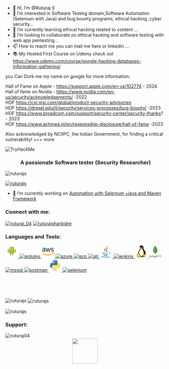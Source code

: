 - 👋 Hi, I’m @Ruturaj S
- 👀 I’m interested in Software Testing domain,Software Automation (Selenium with Java) and bug bounty programs, ethical hacking ,cyber security...
- 🌱 I’m currently learning ethical hacking related to content ...
- 💞️ I’m looking to collaborate on ethical hacking and software testing with web app pentesting...
- 📫 How to reach me you can mail me here or linkedin ...
- 📚 My Hosted First Course on Udemy check out https://www.udemy.com/course/google-hacking-databases-information-gathering/

you Can Dork me my name on google for more information:

Hall of Fame on Apple - https://support.apple.com/en-us/102774    - 2024 <br>
Hall of fame on Nvidia - https://www.nvidia.com/en-us/security/acknowledgements/   -2022  <br>
HOF https://csr.msi.com/global/product-security-advisories  <br>
HOF https://drexel.edu/it/security/services-processes/bug-bounty/   -2023 <br>
HOF https://www.broadcom.com/support/security-center/security-thanks? - 2023 <br>
HOF https://www.achmea.nl/en/responsible-disclosure/hall-of-fame  -2023 <br>

Also acknowledged by NCIIPC, the Indian Government, for finding a critical vulnerability!
+++ more 
<!---
RuturajS/RuturajS is a ✨ special ✨ repository because its `README.md` (this file) appears on your GitHub profile.
You can click the Preview link to take a look at your changes.
--->
<img src="https://tryhackme-badges.s3.amazonaws.com/ruturajsharbidre.png" alt="TryHackMe">


<h3 align="center">A passionate Software tester (Security Researcher)</h3>

<p align="left"> <img src="https://komarev.com/ghpvc/?username=ruturajs&label=Profile%20views&color=0e75b6&style=flat" alt="ruturajs" /> </p>

<p align="left"> <a href="https://github.com/ryo-ma/github-profile-trophy"><img src="https://github-profile-trophy.vercel.app/?username=ruturajs" alt="ruturajs" /></a> </p>

- 🔭 I’m currently working on [Automation with Selenium +java and Maven Framework](private)

<h3 align="left">Connect with me:</h3>
<p align="left">
<a href="https://twitter.com/ruturaj_04" target="blank"><img align="center" src="https://raw.githubusercontent.com/rahuldkjain/github-profile-readme-generator/master/src/images/icons/Social/twitter.svg" alt="ruturaj_04" height="30" width="40" /></a>
<a href="https://linkedin.com/in/ruturajsharbidre" target="blank"><img align="center" src="https://raw.githubusercontent.com/rahuldkjain/github-profile-readme-generator/master/src/images/icons/Social/linked-in-alt.svg" alt="ruturajsharbidre" height="30" width="40" /></a>
</p>

<h3 align="left">Languages and Tools:</h3>
<p align="left"> <a href="https://developer.android.com" target="_blank" rel="noreferrer"> <img src="https://raw.githubusercontent.com/devicons/devicon/master/icons/android/android-original-wordmark.svg" alt="android" width="40" height="40"/> </a> <a href="https://www.arduino.cc/" target="_blank" rel="noreferrer"> <img src="https://cdn.worldvectorlogo.com/logos/arduino-1.svg" alt="arduino" width="40" height="40"/> </a> <a href="https://aws.amazon.com" target="_blank" rel="noreferrer"> <img src="https://raw.githubusercontent.com/devicons/devicon/master/icons/amazonwebservices/amazonwebservices-original-wordmark.svg" alt="aws" width="40" height="40"/> </a> <a href="https://azure.microsoft.com/en-in/" target="_blank" rel="noreferrer"> <img src="https://www.vectorlogo.zone/logos/microsoft_azure/microsoft_azure-icon.svg" alt="azure" width="40" height="40"/> </a> <a href="https://cloud.google.com" target="_blank" rel="noreferrer"> <img src="https://www.vectorlogo.zone/logos/google_cloud/google_cloud-icon.svg" alt="gcp" width="40" height="40"/> </a> <a href="https://git-scm.com/" target="_blank" rel="noreferrer"> <img src="https://www.vectorlogo.zone/logos/git-scm/git-scm-icon.svg" alt="git" width="40" height="40"/> </a> <a href="https://www.java.com" target="_blank" rel="noreferrer"> <img src="https://raw.githubusercontent.com/devicons/devicon/master/icons/java/java-original.svg" alt="java" width="40" height="40"/> </a> <a href="https://www.jenkins.io" target="_blank" rel="noreferrer"> <img src="https://www.vectorlogo.zone/logos/jenkins/jenkins-icon.svg" alt="jenkins" width="40" height="40"/> </a> <a href="https://www.linux.org/" target="_blank" rel="noreferrer"> <img src="https://raw.githubusercontent.com/devicons/devicon/master/icons/linux/linux-original.svg" alt="linux" width="40" height="40"/> </a> <a href="https://www.mongodb.com/" target="_blank" rel="noreferrer"> <img src="https://raw.githubusercontent.com/devicons/devicon/master/icons/mongodb/mongodb-original-wordmark.svg" alt="mongodb" width="40" height="40"/> </a> <a href="https://www.microsoft.com/en-us/sql-server" target="_blank" rel="noreferrer"> <img src="https://www.svgrepo.com/show/303229/microsoft-sql-server-logo.svg" alt="mssql" width="40" height="40"/> </a> <a href="https://postman.com" target="_blank" rel="noreferrer"> <img src="https://www.vectorlogo.zone/logos/getpostman/getpostman-icon.svg" alt="postman" width="40" height="40"/> </a> <a href="https://www.python.org" target="_blank" rel="noreferrer"> <img src="https://raw.githubusercontent.com/devicons/devicon/master/icons/python/python-original.svg" alt="python" width="40" height="40"/> </a> <a href="https://www.selenium.dev" target="_blank" rel="noreferrer"> <img src="https://raw.githubusercontent.com/detain/svg-logos/780f25886640cef088af994181646db2f6b1a3f8/svg/selenium-logo.svg" alt="selenium" width="40" height="40"/> </a> </p>

<br><br></br>

<p><img align="left" src="https://github-readme-stats.vercel.app/api/top-langs?username=ruturajs&show_icons=true&locale=en&layout=compact" alt="ruturajs" /></p>

<p>&nbsp;<img align="center" src="https://github-readme-stats.vercel.app/api?username=ruturajs&show_icons=true&locale=en" alt="ruturajs" /></p>

<p><img align="center" src="https://github-readme-streak-stats.herokuapp.com/?user=ruturajs&" alt="ruturajs" /></p>


<h3 align="left">Support:</h3>
<p><a href="https://www.buymeacoffee.com/ruturaj"> <img align="left" src="https://cdn.buymeacoffee.com/buttons/v2/default-yellow.png" height="50" width="210" alt="ruturaj04" /></a></p>
<p/><br/>
<img src=https://github.com/user-attachments/assets/d2ffffd7-94da-4fad-8239-c2a50c39d85e/ width=80 height=80/>

